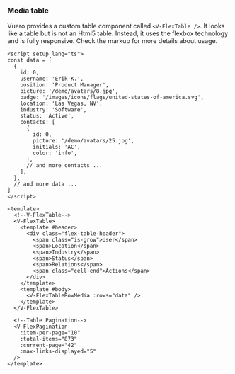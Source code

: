 ### Media table

Vuero provides a custom table component called `<V-FlexTable />`.
It looks like a table but is not an Html5 table.
Instead, it uses the flexbox technology and is fully responsive.
Check the markup for more details about usage.

<!--code-->

```vue
<script setup lang="ts">
const data = [
  {
    id: 0,
    username: 'Erik K.',
    position: 'Product Manager',
    picture: '/demo/avatars/8.jpg',
    badge: '/images/icons/flags/united-states-of-america.svg',
    location: 'Las Vegas, NV',
    industry: 'Software',
    status: 'Active',
    contacts: [
      {
        id: 0,
        picture: '/demo/avatars/25.jpg',
        initials: 'AC',
        color: 'info',
      },
      // and more contacts ...
    ],
  },
  // and more data ...
]
</script>

<template>
  <!--V-FlexTable-->
  <V-FlexTable>
    <template #header>
      <div class="flex-table-header">
        <span class="is-grow">User</span>
        <span>Location</span>
        <span>Industry</span>
        <span>Status</span>
        <span>Relations</span>
        <span class="cell-end">Actions</span>
      </div>
    </template>
    <template #body>
      <V-FlexTableRowMedia :rows="data" />
    </template>
  </V-FlexTable>

  <!--Table Pagination-->
  <V-FlexPagination
    :item-per-page="10"
    :total-items="873"
    :current-page="42"
    :max-links-displayed="5"
  />
</template>
```

<!--/code-->
